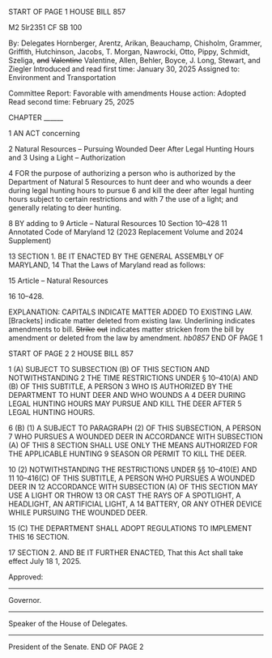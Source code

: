 START OF PAGE 1
HOUSE BILL 857

M2 5lr2351
CF SB 100

By: Delegates Hornberger, Arentz, Arikan, Beauchamp, Chisholm, Grammer,
Griffith, Hutchinson, Jacobs, T. Morgan, Nawrocki, Otto, Pippy, Schmidt,
Szeliga, ~~and~~ ~~Valentine~~ Valentine, Allen, Behler, Boyce, J. Long, Stewart,
and Ziegler
Introduced and read first time: January 30, 2025
Assigned to: Environment and Transportation

Committee Report: Favorable with amendments
House action: Adopted
Read second time: February 25, 2025

CHAPTER ______

1 AN ACT concerning

2 Natural Resources – Pursuing Wounded Deer After Legal Hunting Hours and
3 Using a Light – Authorization

4 FOR the purpose of authorizing a person who is authorized by the Department of Natural
5 Resources to hunt deer and who wounds a deer during legal hunting hours to pursue
6 and kill the deer after legal hunting hours subject to certain restrictions and with
7 the use of a light; and generally relating to deer hunting.

8 BY adding to
9 Article – Natural Resources
10 Section 10–428
11 Annotated Code of Maryland
12 (2023 Replacement Volume and 2024 Supplement)

13 SECTION 1. BE IT ENACTED BY THE GENERAL ASSEMBLY OF MARYLAND,
14 That the Laws of Maryland read as follows:

15 Article – Natural Resources

16 10–428.

EXPLANATION: CAPITALS INDICATE MATTER ADDED TO EXISTING LAW.
[Brackets] indicate matter deleted from existing law.
Underlining indicates amendments to bill.
~~Strike~~ ~~out~~ indicates matter stricken from the bill by amendment or deleted from the law by
amendment. *hb0857*
END OF PAGE 1

START OF PAGE 2
2 HOUSE BILL 857

1 (A) SUBJECT TO SUBSECTION (B) OF THIS SECTION AND NOTWITHSTANDING
2 THE TIME RESTRICTIONS UNDER § 10–410(A) AND (B) OF THIS SUBTITLE, A PERSON
3 WHO IS AUTHORIZED BY THE DEPARTMENT TO HUNT DEER AND WHO WOUNDS A
4 DEER DURING LEGAL HUNTING HOURS MAY PURSUE AND KILL THE DEER AFTER
5 LEGAL HUNTING HOURS.

6 (B) (1) A SUBJECT TO PARAGRAPH (2) OF THIS SUBSECTION, A PERSON
7 WHO PURSUES A WOUNDED DEER IN ACCORDANCE WITH SUBSECTION (A) OF THIS
8 SECTION SHALL USE ONLY THE MEANS AUTHORIZED FOR THE APPLICABLE HUNTING
9 SEASON OR PERMIT TO KILL THE DEER.

10 (2) NOTWITHSTANDING THE RESTRICTIONS UNDER §§ 10–410(E) AND
11 10–416(C) OF THIS SUBTITLE, A PERSON WHO PURSUES A WOUNDED DEER IN
12 ACCORDANCE WITH SUBSECTION (A) OF THIS SECTION MAY USE A LIGHT OR THROW
13 OR CAST THE RAYS OF A SPOTLIGHT, A HEADLIGHT, AN ARTIFICIAL LIGHT, A
14 BATTERY, OR ANY OTHER DEVICE WHILE PURSUING THE WOUNDED DEER.

15 (C) THE DEPARTMENT SHALL ADOPT REGULATIONS TO IMPLEMENT THIS
16 SECTION.

17 SECTION 2. AND BE IT FURTHER ENACTED, That this Act shall take effect July
18 1, 2025.

Approved:

________________________________________________________________________________
Governor.

________________________________________________________________________________
Speaker of the House of Delegates.

________________________________________________________________________________
President of the Senate.
END OF PAGE 2